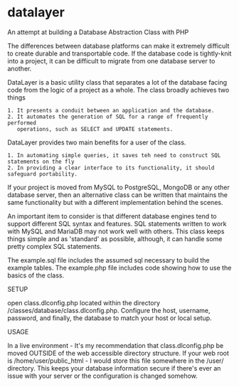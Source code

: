 # datalayer
An attempt at building a Database Abstraction Class with PHP

The differences between database platforms can make it extremely difficult to create durable and transportable code. If the database code is tightly-knit into a project, it can be difficult to migrate from one database server to another.

DataLayer is a basic utility class that separates a lot of the database facing code from the logic of a project as a whole. The class broadly achieves two things

    1. It presents a conduit between an application and the database.
    2. It automates the generation of SQL for a range of frequently performed
       operations, such as SELECT and UPDATE statements.

DataLayer provides two main benefits for a user of the class.

    1. In automating simple queries, it saves teh need to construct SQL statements on the fly
    2. In providing a clear interface to its functionality, it should safeguard portability.

If your project is moved from MySQL to PostgreSQL, MongoDB or any other database server, then an alternative class can be written that maintains the same functionality but with a different implementation behind the scenes.

An important item to consider is that different database engines tend to support different SQL syntax and features. SQL statements written to work with MySQL and MariaDB may not work well with others. This class keeps things simple and as 'standard' as possible, although, it can handle some pretty complex SQL statements.

The example.sql file includes the assumed sql necessary to build the example tables. The example.php file includes code showing how to use the basics of the class.

SETUP

open class.dlconfig.php located within the directory /classes/database/class.dlconfig.php. 
Configure the host, username, password, and finally, the database to match your host or local setup.

USAGE

In a live environment - It's my recommendation that class.dlconfig.php be moved OUTSIDE of the web accessible directory structure.
If your web root is /home/user/public_html - I would store this file somewhere in the /user/ directory. This keeps your database information secure if there's ever an issue with your server or the configuration is changed somehow.
